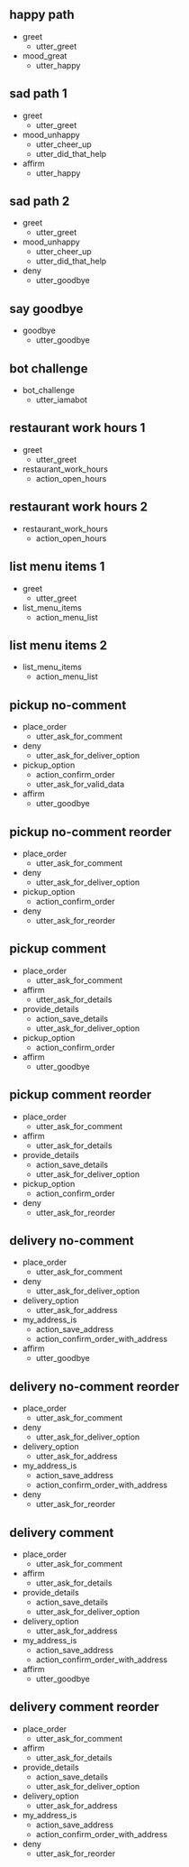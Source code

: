 ## happy path
* greet
  - utter_greet
* mood_great
  - utter_happy

## sad path 1
* greet
  - utter_greet
* mood_unhappy
  - utter_cheer_up
  - utter_did_that_help
* affirm
  - utter_happy

## sad path 2
* greet
  - utter_greet
* mood_unhappy
  - utter_cheer_up
  - utter_did_that_help
* deny
  - utter_goodbye

## say goodbye
* goodbye
  - utter_goodbye

## bot challenge
* bot_challenge
  - utter_iamabot

## restaurant work hours 1
* greet
  - utter_greet
* restaurant_work_hours
  - action_open_hours
  
## restaurant work hours 2
* restaurant_work_hours
  - action_open_hours

## list menu items 1
* greet
  - utter_greet
* list_menu_items
  - action_menu_list
  
## list menu items 2
* list_menu_items
  - action_menu_list

## pickup no-comment 
* place_order
  - utter_ask_for_comment
* deny
  - utter_ask_for_deliver_option
* pickup_option
  - action_confirm_order
  - utter_ask_for_valid_data
* affirm
  - utter_goodbye
  
## pickup no-comment reorder
* place_order
  - utter_ask_for_comment
* deny
  - utter_ask_for_deliver_option
* pickup_option
  - action_confirm_order
* deny
  - utter_ask_for_reorder
  
## pickup comment 
* place_order
  - utter_ask_for_comment
* affirm
  - utter_ask_for_details
* provide_details
  - action_save_details
  - utter_ask_for_deliver_option
* pickup_option
  - action_confirm_order
* affirm
  - utter_goodbye
  
## pickup comment reorder
* place_order
  - utter_ask_for_comment
* affirm
  - utter_ask_for_details
* provide_details
  - action_save_details
  - utter_ask_for_deliver_option
* pickup_option
  - action_confirm_order
* deny
  - utter_ask_for_reorder


## delivery no-comment 
* place_order
  - utter_ask_for_comment
* deny
  - utter_ask_for_deliver_option
* delivery_option
  - utter_ask_for_address
* my_address_is
  - action_save_address
  - action_confirm_order_with_address
* affirm
  - utter_goodbye
  
## delivery no-comment reorder
* place_order
  - utter_ask_for_comment
* deny
  - utter_ask_for_deliver_option
* delivery_option
  - utter_ask_for_address
* my_address_is
  - action_save_address
  - action_confirm_order_with_address
* deny
  - utter_ask_for_reorder
  
## delivery comment 
* place_order
  - utter_ask_for_comment
* affirm
  - utter_ask_for_details
* provide_details
  - action_save_details
  - utter_ask_for_deliver_option
* delivery_option
  - utter_ask_for_address
* my_address_is
  - action_save_address
  - action_confirm_order_with_address
* affirm
  - utter_goodbye
  
## delivery comment reorder
* place_order
  - utter_ask_for_comment
* affirm
  - utter_ask_for_details
* provide_details
  - action_save_details
  - utter_ask_for_deliver_option
* delivery_option
  - utter_ask_for_address
* my_address_is
  - action_save_address
  - action_confirm_order_with_address
* deny
  - utter_ask_for_reorder


